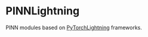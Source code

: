 # PINNLightning

PINN modules based on [PyTorchLightning](https://github.com/PyTorchLightning/pytorch-lightning) frameworks.
